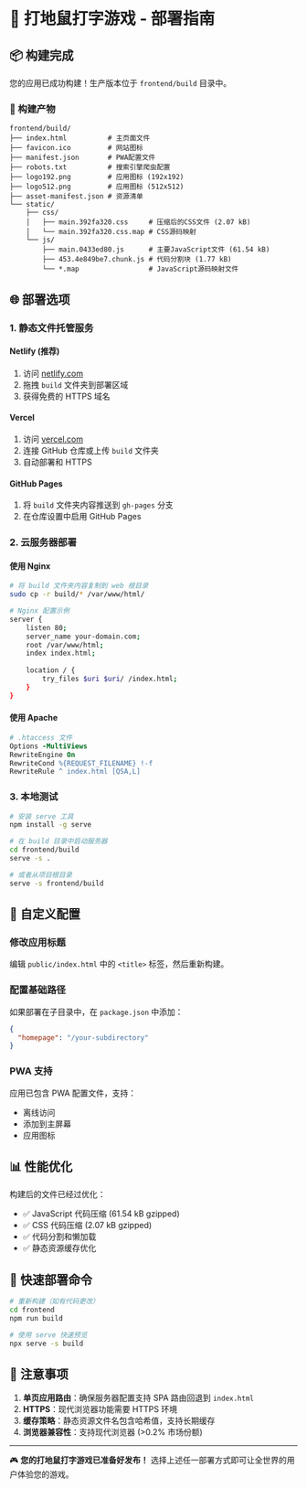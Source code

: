 # 🚀 打地鼠打字游戏 - 部署指南

## 📦 构建完成

您的应用已成功构建！生产版本位于 `frontend/build` 目录中。

### 📁 构建产物

```
frontend/build/
├── index.html          # 主页面文件
├── favicon.ico         # 网站图标
├── manifest.json       # PWA配置文件
├── robots.txt          # 搜索引擎爬虫配置
├── logo192.png         # 应用图标 (192x192)
├── logo512.png         # 应用图标 (512x512)
├── asset-manifest.json # 资源清单
└── static/
    ├── css/
    │   ├── main.392fa320.css     # 压缩后的CSS文件 (2.07 kB)
    │   └── main.392fa320.css.map # CSS源码映射
    └── js/
        ├── main.0433ed80.js      # 主要JavaScript文件 (61.54 kB)
        ├── 453.4e849be7.chunk.js # 代码分割块 (1.77 kB)
        └── *.map                 # JavaScript源码映射文件
```

## 🌐 部署选项

### 1. 静态文件托管服务

#### Netlify (推荐)
1. 访问 [netlify.com](https://netlify.com)
2. 拖拽 `build` 文件夹到部署区域
3. 获得免费的 HTTPS 域名

#### Vercel
1. 访问 [vercel.com](https://vercel.com)
2. 连接 GitHub 仓库或上传 `build` 文件夹
3. 自动部署和 HTTPS

#### GitHub Pages
1. 将 `build` 文件夹内容推送到 `gh-pages` 分支
2. 在仓库设置中启用 GitHub Pages

### 2. 云服务器部署

#### 使用 Nginx
```bash
# 将 build 文件夹内容复制到 web 根目录
sudo cp -r build/* /var/www/html/

# Nginx 配置示例
server {
    listen 80;
    server_name your-domain.com;
    root /var/www/html;
    index index.html;
    
    location / {
        try_files $uri $uri/ /index.html;
    }
}
```

#### 使用 Apache
```apache
# .htaccess 文件
Options -MultiViews
RewriteEngine On
RewriteCond %{REQUEST_FILENAME} !-f
RewriteRule ^ index.html [QSA,L]
```

### 3. 本地测试

```bash
# 安装 serve 工具
npm install -g serve

# 在 build 目录中启动服务器
cd frontend/build
serve -s .

# 或者从项目根目录
serve -s frontend/build
```

## 🔧 自定义配置

### 修改应用标题
编辑 `public/index.html` 中的 `<title>` 标签，然后重新构建。

### 配置基础路径
如果部署在子目录中，在 `package.json` 中添加：
```json
{
  "homepage": "/your-subdirectory"
}
```

### PWA 支持
应用已包含 PWA 配置文件，支持：
- 离线访问
- 添加到主屏幕
- 应用图标

## 📊 性能优化

构建后的文件已经过优化：
- ✅ JavaScript 代码压缩 (61.54 kB gzipped)
- ✅ CSS 代码压缩 (2.07 kB gzipped)
- ✅ 代码分割和懒加载
- ✅ 静态资源缓存优化

## 🚀 快速部署命令

```bash
# 重新构建（如有代码更改）
cd frontend
npm run build

# 使用 serve 快速预览
npx serve -s build
```

## 📝 注意事项

1. **单页应用路由**：确保服务器配置支持 SPA 路由回退到 `index.html`
2. **HTTPS**：现代浏览器功能需要 HTTPS 环境
3. **缓存策略**：静态资源文件名包含哈希值，支持长期缓存
4. **浏览器兼容性**：支持现代浏览器 (>0.2% 市场份额)

---

🎮 **您的打地鼠打字游戏已准备好发布！** 选择上述任一部署方式即可让全世界的用户体验您的游戏。